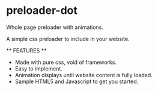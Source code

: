 # preloader-dot
Whole page preloader with animations.

A simple css preloader to include in your website.

** FEATURES **
* Made with pure css, void of frameworks.
* Easy to implement.
* Animation displays until website content is fully loaded.
* Sample HTML5 and Javascript to get you started.
